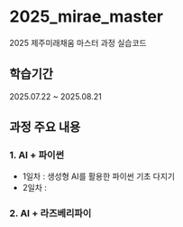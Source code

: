 # 2025_mirae_master
2025 제주미래채움 마스터 과정 실습코드
## 학습기간
2025.07.22 ~ 2025.08.21

## 과정 주요 내용
### 1. AI + 파이썬
- 1일차 : 생성형 AI를 활용한 파이썬 기초 다지기
- 2일차 :

### 2. AI + 라즈베리파이
